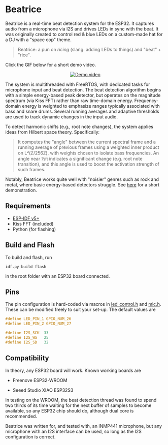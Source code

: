 # Beatrice

Beatrice is a real-time beat detection system for the ESP32. It captures audio from a microphone via I2S and drives LEDs in sync with the beat. It was originally created to control red & blue LEDs on a custom-made hat for a DJ with a "space cop" theme.

> Beatrice: a pun on *ricing* (slang: adding LEDs to things) and "beat" + "rice".

Click the GIF below for a short demo video.

<p align="center">
  <a href="https://www.youtube.com/watch?v=R6wnha9A4r0">
    <img src="https://i.ibb.co/G4L1pCs5/beatrice.gif" alt="Demo video"/>
  </a>
</p>

The system is multithreaded with FreeRTOS, with dedicated tasks for microphone input and beat detection. The beat detection algorithm begins with a simple energy-based peak detector, but operates on the magnitude spectrum (via Kiss FFT) rather than raw time-domain energy. Frequency-domain energy is weighted to emphasize ranges typically associated with bass and snare drums. Several running averages and adaptive thresholds are used to track dynamic changes in the input audio.

To detect harmonic shifts (e.g., root note changes), the system applies ideas from Hilbert space theory. Specifically:

> It computes the "angle" between the current spectral frame and a running average of previous frames using a weighted inner product on L²(ℤ/256ℤ), with weights chosen to isolate bass frequencies. An angle near ½π indicates a significant change (e.g. root note transition), and this angle is used to boost the activation strength of such frames.

Notably, Beatrice works quite well with "noisier" genres such as rock and metal, where basic energy-based detectors struggle. See [here](https://youtu.be/ZtbcuLpQV-4) for a short demonstration.

## Requirements

- [ESP-IDF v5+](https://github.com/espressif/esp-idf)
- Kiss FFT (included)
- Python (for flashing)

## Build and Flash

To build and flash, run

```
idf.py build flash
```

in the root folder with an ESP32 board connected.

## Pins

The pin configuration is hard-coded via macros in [led_control.h](main/led_control.h) and [mic.h](main/mic.h). These can be modified freely to suit your set-up. The default values are

``` led_control.h
#define LED_PIN_1 GPIO_NUM_26
#define LED_PIN_2 GPIO_NUM_27
```

``` mic.h
#define I2S_SCK  33
#define I2S_WS   25
#define I2S_SD   32
````

## Compatibility

In theory, any ESP32 board will work. Known working boards are

- Freenove ESP32-WROOM

- Seeed Studio XIAO ESP32S3

In testing on the WROOM, the beat detection thread was found to spend two thirds of its time waiting for the next buffer of samples to become available, so any ESP32 chip should do, although dual core is recommended.

Beatrice was written for, and tested with, an INMP441 microphone, but any microphone with an I2S interface can be used, so long as the I2S configuration is correct.
